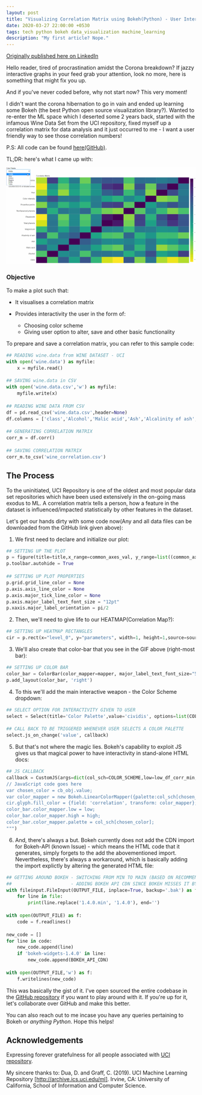 ```yaml
---
layout: post
title: "Visualizing Correlation Matrix using Bokeh(Python) - User Interactivity and JSCallBacks"
date: 2020-03-27 22:00:00 +0530
tags: tech python bokeh data_visualization machine_learning
description: "My first article? Nope."
---
```


[Originally published here on LinkedIn](https://www.linkedin.com/pulse/visualizing-correlation-matrix-using-bokehpython-user-sikaria/)

Hello reader, tired of procrastination amidst the Corona breakdown? If jazzy interactive graphs in your feed grab your attention, look no more, here is something that might fix you up. 

And if you've never coded before, why not start now? This very moment!

I didn't want the corona hibernation to go in vain and ended up learning some Bokeh (the best Python open source visualization library?). Wanted to re-enter the ML space which I deserted some 2 years back, started with the infamous Wine Data Set from the UCI repository, fixed myself up a correlation matrix for data analysis and it just occurred to me - I want a user friendly way to see those correlation numbers!

P.S: All code can be found [here(GitHub)](https://github.com/raghavsikaria/Bokeh_CorrelationMatrix).

TL;DR: here's what I came up with:

![2020-03-27-visualizing-correlation-matrix-using-bokeh Correlation Matrix](../assets/post_imgs/2020-03-27-visualizing-correlation-matrix-using-bokeh/correlation_matrix_gif.gif)

### Objective
To make a plot such that:

+ It visualises a correlation matrix
+ Provides interactivity the user in the form of:

    + Choosing color scheme
    + Giving user option to alter, save and other basic functionality


To prepare and save a correlation matrix, you can refer to this sample code:
```python
## READING wine.data from WINE DATASET - UCI
with open('wine.data') as myfile:
    x = myfile.read()

## SAVING wine.data in CSV
with open('wine.data.csv','w') as myfile:
    myfile.write(x)

## READING WINE DATA FROM CSV
df = pd.read_csv('wine.data.csv',header=None)
df.columns = ['class','Alcohol','Malic acid','Ash','Alcalinity of ash','Magnesium','Total phenols','Flavanoids','Nonflavanoid phenols','Proanthocyanins','Color intensity','Hue','OD280/OD315 of diluted wines','Proline']

## GENERATING CORRELATION MATRIX
corr_m = df.corr()

## SAVING CORRELATION MATRIX
corr_m.to_csv('wine_correlation.csv')
```


## The Process
To the uninitiated, UCI Repository is one of the oldest and most popular data set repositories which have been used extensively in the on-going mass exodus to ML. A correlation matrix tells a person, how a feature in the dataset is influenced/impacted statistically by other features in the dataset.

Let's get our hands dirty with some code now(Any and all data files can be downloaded from the GitHub link given above):

1. We first need to declare and initialize our plot:
```python
## SETTING UP THE PLOT
p = figure(title=title,x_range=common_axes_val, y_range=list((common_axes_val)),x_axis_location="below", plot_width=plot_width, plot_height=plot_height,tools=BOKEH_TOOLS, toolbar_location='above',tooltips=[('Parameters', '@level_0 - @parameters'), ('Correlation', '@correlation')])
p.toolbar.autohide = True

## SETTING UP PLOT PROPERTIES
p.grid.grid_line_color = None
p.axis.axis_line_color = None
p.axis.major_tick_line_color = None
p.axis.major_label_text_font_size = "12pt"
p.xaxis.major_label_orientation = pi/2
```

2. Then, we'll need to give life to our HEATMAP(Correlation Map?):
```python
## SETTING UP HEATMAP RECTANGLES
cir = p.rect(x="level_0", y="parameters", width=1, height=1,source=source,fill_color={'field': 'correlation', 'transform': mapper},line_color=None)
```
3. We'll also create that color-bar that you see in the GIF above (right-most bar):
```python
## SETTING UP COLOR BAR
color_bar = ColorBar(color_mapper=mapper, major_label_text_font_size="5pt",ticker=BasicTicker(desired_num_ticks=10),formatter=PrintfTickFormatter(format="%.1f"),label_standoff=6, border_line_color=None, location=(0, 0))
p.add_layout(color_bar, 'right')
```

4. To this we'll add the main interactive weapon - the Color Scheme dropdown:
```python
## SELECT OPTION FOR INTERACTIVITY GIVEN TO USER
select = Select(title='Color Palette',value='cividis', options=list(COLOR_SCHEME.keys()), width=200, height=50)

## CALL BACK TO BE TRIGGERED WHENEVER USER SELECTS A COLOR PALETTE
select.js_on_change('value', callback)
```

5. But that's not where the magic lies. Bokeh's capability to exploit JS gives us that magical power to have interactivity in stand-alone HTML docs:
```python
## JS CALLBACK
callback = CustomJS(args=dict(col_sch=COLOR_SCHEME,low=low_df_corr_min,high=high_df_corr_min,cir=cir,color_bar=color_bar), code="""
// JavaScript code goes here
var chosen_color = cb_obj.value;
var color_mapper = new Bokeh.LinearColorMapper({palette:col_sch[chosen_color], low:low, high:high});
cir.glyph.fill_color = {field: 'correlation', transform: color_mapper};
color_bar.color_mapper.low = low;
color_bar.color_mapper.high = high;
color_bar.color_mapper.palette = col_sch[chosen_color];
""")
```

6. And, there's always a but. Bokeh currently does not add the CDN import for Bokeh-API (known Issue) - which means the HTML code that it generates, simply forgets to the add the abovementioned import. Nevertheless, there's always a workaround, which is basically adding the import explictly by altering the generated HTML file:
```python
## GETTING AROUND BOKEH - SWITCHING FROM MIN TO MAIN (BASED ON RECOMMENDATIONS ON SIMLILAR QUESTIONS)
##                      - ADDING BOKEH API CDN SINCE BOKEH MISSES IT BYDEFAULT (KNOWN ISSUE)
with fileinput.FileInput(OUTPUT_FILE, inplace=True, backup='.bak') as file:
    for line in file:
        print(line.replace('1.4.0.min', '1.4.0'), end='')

with open(OUTPUT_FILE) as f:
    code = f.readlines() 

new_code = []
for line in code:
    new_code.append(line)
    if 'bokeh-widgets-1.4.0' in line:
        new_code.append(BOKEH_API_CDN)

with open(OUTPUT_FILE,'w') as f:
    f.writelines(new_code)
```

This was basically the gist of it. I've open sourced the entire codebase in the [GitHub repository](https://github.com/raghavsikaria/Bokeh_CorrelationMatrix) if you want to play around with it. If you're up for it, let's collaborate over GitHub and make this better.

You can also reach out to me incase you have any queries pertaining to Bokeh or _anything Python_. Hope this helps!

## Acknowledgements
Expressing forever gratefulness for all people associated with [UCI repository](https://archive.ics.uci.edu/ml/index.php).

My sincere thanks to:
Dua, D. and Graff, C. (2019). UCI Machine Learning Repository [http://archive.ics.uci.edu/ml]. Irvine, CA: University of California, School of Information and Computer Science.